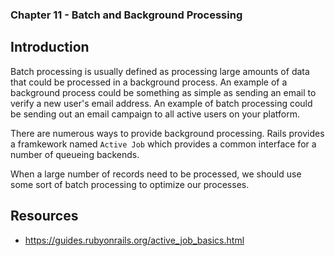 ### Chapter 11 - Batch and Background Processing

## Introduction

Batch processing is usually defined as processing large amounts of data that could be processed in a background process. An example of a background process could be something as simple as sending an email to verify a new user's email address. An example of batch processing could be sending out an email campaign to all active users on your platform.

There are numerous ways to provide background processing. Rails provides a framkework named `Active Job` which provides a common interface for a number of queueing backends.

When a large number of records need to be processed, we should use some sort of batch processing to optimize our processes.

## Resources

* https://guides.rubyonrails.org/active_job_basics.html
